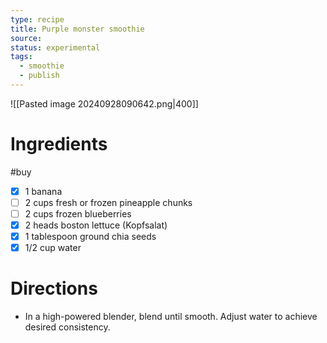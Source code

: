 ```yaml
---
type: recipe
title: Purple monster smoothie
source: 
status: experimental
tags:
  - smoothie
  - publish
---
```

![[Pasted image 20240928090642.png|400]]
# Ingredients
#buy
- [x] 1 banana
- [ ] 2 cups fresh or frozen pineapple chunks
- [ ] 2 cups frozen blueberries
- [x] 2 heads boston lettuce (Kopfsalat)
- [x] 1 tablespoon ground chia seeds
- [x] 1/2 cup water
# Directions
- In a high-powered blender, blend until smooth. Adjust water to achieve desired consistency.